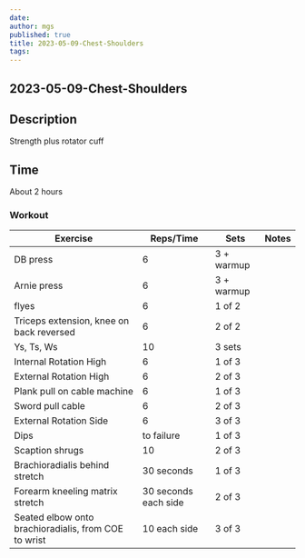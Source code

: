 ```yaml
---
date:
author: mgs
published: true
title: 2023-05-09-Chest-Shoulders
tags: 
---
```

## 2023-05-09-Chest-Shoulders
## Description
Strength plus rotator cuff
## Time
About 2 hours
### Workout
Exercise|Reps/Time|Sets|Notes
--|--|--|--|
DB press  | 6 | 3 + warmup  |   |  
Arnie press | 6 | 3 + warmup  |   |  
  flyes |  6 |  1 of 2 |   |  
 Triceps extension, knee on back reversed| 6 |  2 of 2 |   |
 Ys, Ts, Ws  | 10  |  3 sets|   |
 Internal Rotation High |6 | 1 of 3 | |
  External Rotation High |6 | 2 of 3 | |
   Plank pull on cable machine | 6 |  1 of 3 |   |
   Sword pull cable | 6 |  2 of 3 |   |
  External Rotation Side |6 | 3 of 3 | |
Dips |  to failure |  1 of 3 |   |  
Scaption shrugs|10| 2 of 3||
 Brachioradialis behind stretch  | 30 seconds |  1 of 3 |   |
Forearm kneeling matrix stretch  | 30 seconds each side |  2 of 3|   |
Seated elbow onto brachioradialis, from COE to wrist | 10 each side |  3 of 3|   |
